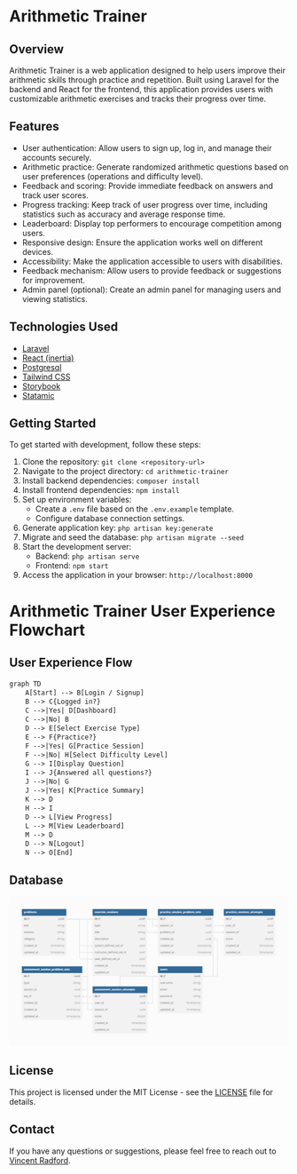 <!-- template readme -->

# Arithmetic Trainer

## Overview

Arithmetic Trainer is a web application designed to help users improve their arithmetic skills through practice and repetition. Built using Laravel for the backend and React for the frontend, this application provides users with customizable arithmetic exercises and tracks their progress over time.

## Features

- User authentication: Allow users to sign up, log in, and manage their accounts securely.
- Arithmetic practice: Generate randomized arithmetic questions based on user preferences (operations and difficulty level).
- Feedback and scoring: Provide immediate feedback on answers and track user scores.
- Progress tracking: Keep track of user progress over time, including statistics such as accuracy and average response time.
- Leaderboard: Display top performers to encourage competition among users.
- Responsive design: Ensure the application works well on different devices.
- Accessibility: Make the application accessible to users with disabilities.
- Feedback mechanism: Allow users to provide feedback or suggestions for improvement.
- Admin panel (optional): Create an admin panel for managing users and viewing statistics.

## Technologies Used

- [Laravel](https://laravel.com/docs/11.x)
- [React (inertia)](https://inertiajs.com/)
- [Postgresql](https://www.postgresql.org/docs/)
- [Tailwind CSS](https://tailwindcss.com/docs/installation)
- [Storybook](https://storybook.js.org/docs/get-started)
- [Statamic](https://statamic.dev/installing)

## Getting Started

To get started with development, follow these steps:

1. Clone the repository: `git clone <repository-url>`
2. Navigate to the project directory: `cd arithmetic-trainer`
3. Install backend dependencies: `composer install`
4. Install frontend dependencies: `npm install`
5. Set up environment variables:
   - Create a `.env` file based on the `.env.example` template.
   - Configure database connection settings.
6. Generate application key: `php artisan key:generate`
7. Migrate and seed the database: `php artisan migrate --seed`
8. Start the development server:
   - Backend: `php artisan serve`
   - Frontend: `npm start`
9. Access the application in your browser: `http://localhost:8000`

# Arithmetic Trainer User Experience Flowchart

## User Experience Flow

```mermaid
graph TD
    A[Start] --> B[Login / Signup]
    B --> C{Logged in?}
    C -->|Yes| D[Dashboard]
    C -->|No| B
    D --> E[Select Exercise Type]
    E --> F{Practice?}
    F -->|Yes| G[Practice Session]
    F -->|No| H[Select Difficulty Level]
    G --> I[Display Question]
    I --> J{Answered all questions?}
    J -->|No| G
    J -->|Yes| K[Practice Summary]
    K --> D
    H --> I
    D --> L[View Progress]
    L --> M[View Leaderboard]
    M --> D
    D --> N[Logout]
    N --> O[End]
```
## Database

![database diagram](./readme/assets/images/database_diagram.png)


## License

This project is licensed under the MIT License - see the [LICENSE](LICENSE) file for details.

## Contact

If you have any questions or suggestions, please feel free to reach out to [Vincent Radford](mailto:vmradford@gmail.com).
